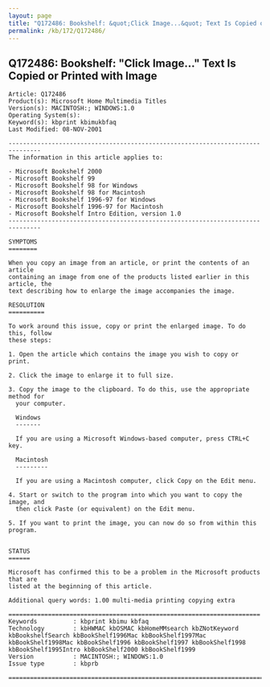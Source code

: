 ```yaml
---
layout: page
title: "Q172486: Bookshelf: &quot;Click Image...&quot; Text Is Copied or Printed with Image"
permalink: /kb/172/Q172486/
---
```


## Q172486: Bookshelf: &quot;Click Image...&quot; Text Is Copied or Printed with Image

	Article: Q172486
	Product(s): Microsoft Home Multimedia Titles
	Version(s): MACINTOSH:; WINDOWS:1.0
	Operating System(s): 
	Keyword(s): kbprint kbimukbfaq
	Last Modified: 08-NOV-2001
	
	-------------------------------------------------------------------------------
	The information in this article applies to:
	
	- Microsoft Bookshelf 2000 
	- Microsoft Bookshelf 99 
	- Microsoft Bookshelf 98 for Windows 
	- Microsoft Bookshelf 98 for Macintosh 
	- Microsoft Bookshelf 1996-97 for Windows 
	- Microsoft Bookshelf 1996-97 for Macintosh 
	- Microsoft Bookshelf Intro Edition, version 1.0 
	-------------------------------------------------------------------------------
	
	SYMPTOMS
	========
	
	When you copy an image from an article, or print the contents of an article
	containing an image from one of the products listed earlier in this article, the
	text describing how to enlarge the image accompanies the image.
	
	RESOLUTION
	==========
	
	To work around this issue, copy or print the enlarged image. To do this, follow
	these steps:
	
	1. Open the article which contains the image you wish to copy or print.
	
	2. Click the image to enlarge it to full size.
	
	3. Copy the image to the clipboard. To do this, use the appropriate method for
	  your computer.
	
	  Windows
	  -------
	
	  If you are using a Microsoft Windows-based computer, press CTRL+C key.
	
	  Macintosh
	  ---------
	
	  If you are using a Macintosh computer, click Copy on the Edit menu.
	
	4. Start or switch to the program into which you want to copy the image, and
	  then click Paste (or equivalent) on the Edit menu.
	
	5. If you want to print the image, you can now do so from within this program.
	
	
	STATUS
	======
	
	Microsoft has confirmed this to be a problem in the Microsoft products that are
	listed at the beginning of this article.
	
	Additional query words: 1.00 multi-media printing copying extra
	
	======================================================================
	Keywords          : kbprint kbimu kbfaq
	Technology        : kbHWMAC kbOSMAC kbHomeMMsearch kbZNotKeyword kbBookshelfSearch kbBookShelf1996Mac kbBookShelf1997Mac kbBookShelf1998Mac kbBookShelf1996 kbBookShelf1997 kbBookShelf1998 kbBookShelf1995Intro kbBookShelf2000 kbBookShelf1999
	Version           : MACINTOSH:; WINDOWS:1.0
	Issue type        : kbprb
	
	=============================================================================
	
